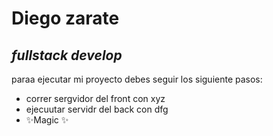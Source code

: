# Diego zarate
## _fullstack develop_


paraa ejecutar mi proyecto debes seguir los siguiente pasos:

- correr sergvidor del front con xyz
- ejecuutar servidr del back con dfg
- ✨Magic ✨
